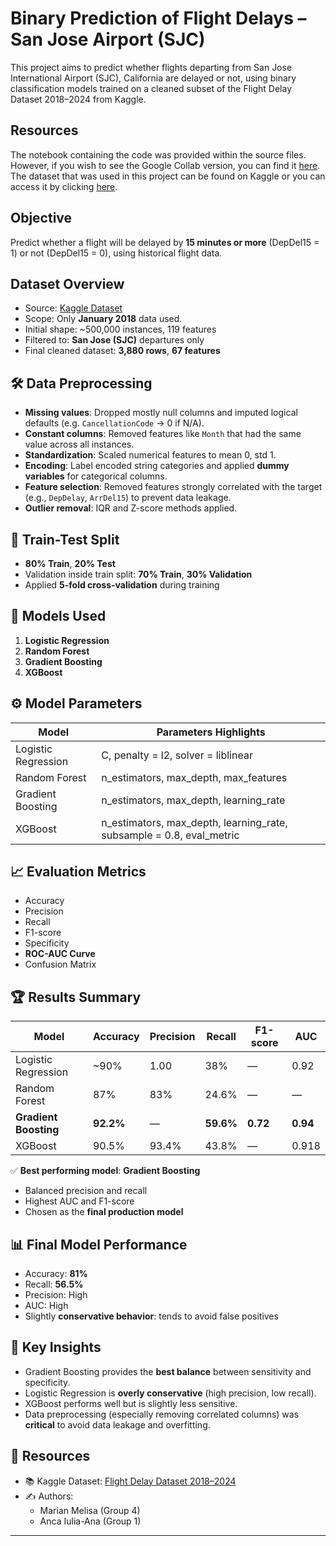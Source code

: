 # Binary Prediction of Flight Delays – San Jose Airport (SJC)
This project aims to predict whether flights departing from San Jose International Airport (SJC), California are delayed or not, using binary classification models trained on a cleaned subset of the Flight Delay Dataset 2018–2024 from Kaggle.

## Resources
The notebook containing the code was provided within the source files. However, if you wish to see the Google Collab version, you can find it [here](https://colab.research.google.com/drive/18goYM5GGeQgMENW6jTGsoLAh27j9pQDC?usp=sharing). <br/>
The dataset that was used in this project can be found on Kaggle or you can access it by clicking [here](https://www.kaggle.com/datasets/shubhamsingh42/flight-delay-dataset-2018-2024).

## Objective

Predict whether a flight will be delayed by **15 minutes or more** (DepDel15 = 1) or not (DepDel15 = 0), using historical flight data.

## Dataset Overview

- Source: [Kaggle Dataset](https://www.kaggle.com/datasets/shubhamsingh42/flight-delay-dataset-2018-2024)
- Scope: Only **January 2018** data used.
- Initial shape: ~500,000 instances, 119 features
- Filtered to: **San Jose (SJC)** departures only
- Final cleaned dataset: **3,880 rows**, **67 features**

## 🛠️ Data Preprocessing

- **Missing values**: Dropped mostly null columns and imputed logical defaults (e.g. `CancellationCode` → 0 if N/A).
- **Constant columns**: Removed features like `Month` that had the same value across all instances.
- **Standardization**: Scaled numerical features to mean 0, std 1.
- **Encoding**: Label encoded string categories and applied **dummy variables** for categorical columns.
- **Feature selection**: Removed features strongly correlated with the target (e.g., `DepDelay`, `ArrDel15`) to prevent data leakage.
- **Outlier removal**: IQR and Z-score methods applied.

## 🧪 Train-Test Split

- **80% Train**, **20% Test**
- Validation inside train split: **70% Train**, **30% Validation**
- Applied **5-fold cross-validation** during training

## 🤖 Models Used

1. **Logistic Regression**
2. **Random Forest**
3. **Gradient Boosting**
4. **XGBoost**

## ⚙️ Model Parameters

| Model               | Parameters Highlights                                                  |
|--------------------|--------------------------------------------------------------------------|
| Logistic Regression| C, penalty = l2, solver = liblinear                                      |
| Random Forest       | n_estimators, max_depth, max_features                                    |
| Gradient Boosting   | n_estimators, max_depth, learning_rate                                   |
| XGBoost             | n_estimators, max_depth, learning_rate, subsample = 0.8, eval_metric     |

## 📈 Evaluation Metrics

- Accuracy  
- Precision  
- Recall  
- F1-score  
- Specificity  
- **ROC-AUC Curve**
- Confusion Matrix

## 🏆 Results Summary

| Model             | Accuracy | Precision | Recall | F1-score | AUC  |
|------------------|----------|-----------|--------|----------|------|
| Logistic Regression | ~90%     | 1.00      | 38%    | —        | 0.92 |
| Random Forest     | 87%      | 83%       | 24.6%  | —        | —    |
| **Gradient Boosting** | **92.2%**  | —         | **59.6%**| **0.72**   | **0.94** |
| XGBoost           | 90.5%    | 93.4%     | 43.8%  | —        | 0.918|

✅ **Best performing model**: **Gradient Boosting**
- Balanced precision and recall
- Highest AUC and F1-score
- Chosen as the **final production model**

## 📊 Final Model Performance

- Accuracy: **81%**
- Recall: **56.5%**
- Precision: High
- AUC: High
- Slightly **conservative behavior**: tends to avoid false positives

## 📌 Key Insights

- Gradient Boosting provides the **best balance** between sensitivity and specificity.
- Logistic Regression is **overly conservative** (high precision, low recall).
- XGBoost performs well but is slightly less sensitive.
- Data preprocessing (especially removing correlated columns) was **critical** to avoid data leakage and overfitting.

## 🔗 Resources

- 📚 Kaggle Dataset: [Flight Delay Dataset 2018–2024](https://www.kaggle.com/datasets/shubhamsingh42/flight-delay-dataset-2018-2024)
- ✍️ Authors:
  - Marian Melisa (Group 4)
  - Anca Iulia-Ana (Group 1)

---
